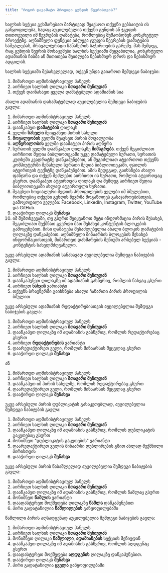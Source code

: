 ```yaml
---
title: "როგორ დავამატო პროფილი გუნდის წევრისთვის?"
---
```


ხალხის სექცია გეხმარებათ მარტივად შეავსოთ თქვენი ვებსაიტის ის განყოფილება, სადაც აუცილებელია თქვენი გუნდის ან ჯგუფის
თითოეუილი იმ წევრების დამატება, რომლებიც მუშაობდნენ კონკრეტულ პროექტზე. აღნიშნული ფუნქცია იძლევა ჯგუფის წევრების
დამატების საშუალებას, მრავალჯერადი ჩანაწერის საჭიროების გარეშე. მას შემდეგ, რაც გუნდის წევრის მონაცემები ხალხის სექციაში
შეყვანილია, კონკრტული ადამიანის ჩასმა ან მითითება შეიძლება ნებისმიერ დროს და ნებისმიერ ადგილას.

ხალხის სექციაში შესასვლელად, თქვენ უნდა გაიაროთ შემდეგი ნაბიჯები:

1) მიმართეთ ადმინისტრაციულ პანელს
2) აირჩიეთ ხალხის ღილაკი **მთავარი მენიუდან**
3) თქვენ დაინახავთ ყველა დამატებული ადამიანის სია

ახალი ადამიანის დასამატებლად აუცილებელია შემდეგი ნაბიჯების გავლა:

1) მიმართეთ ადმინისტრაციულ პანელს
2) აირჩიეთ ხალხის ღილაკი **მთავარი მენიუდან**
3) დააწკაპეთ **დამატების** ღილაკს
4) ველში **სახელი** შეიყვანეთ პირის სახელი
5) **მოვალეობის** ველში შეავსეთ პირის მოვალეობა
6) **აღწერილობის** ველში დაამატეთ პირის აღწერა
7) სურათის ველში დააწკაპეთ ღილაკზე **მიმაგრება**. თქვენ შეგიძლიათ აირჩიოთ მედია ბიბლიოთეკაში უკვე დამატებული სურათი,
   სურათის კუთხეში კვადრატზე დაწკაპუნებით, ან შეგიძლიათ ატვირთოთ თქვენს კომპიუტერში შენახული სურათი მედია ბიბლიოთეკაში,
   ფაილის ატვირთვის ტექსტზე დაწკაპუნებით. ამის შედეგად, გაიხსნება ახალი ფანჯარა და თქვენ შეძლებთ აირჩიოთ ის სურათი,
   რომლის ატვირთვაც გსურთ. დააწკაპეთ ატვირთვის ღილაკს და შემდეგ აირჩიეთ მედია ბიბლიოთეკაში ახლად ატვირთული სურათი.
8) შეავსეთ სოციალური მედიის პროფილების ველები იმ ბმულებით, რომლებიც თქვენი გუნდის წევრმა მოგაწოდეს გასაჯაროებისთვის.
   გამოყოფილი ველები: Facebook, LinkedIn, Instagram, Twitter, YouTube და GitHub.
9) დააჭირეთ ღილაკს **შენახვა**
10) იმ შემთხვევაში, თუ გსურთ შეიყვანოთ მეტი ინფორმაცია პირის შესახებ, შეგიძლიათ შექმნათ გვერდი მათ შესახებ კონტენტის
    ბლოკების გამოყენებით. მისი დამატება შესაძლებელია ახალი ბლოკის დამატების ღილაკზე დაწკაპებით. აღნიშნული შინაარსის
    ბლოკების შესახებ ინფორმაციისთვის, მიმართეთ დახმარების მენიუში არსებულ სექციას - კონტენტის სახელმძღვანელო.

უკვე არსებული ადამიანის სანახავად აუცილებელია შემდეგი ნაბიჯების გავლა:

1) მიმართეთ ადმინისტრაციულ პანელს
2) აირჩიეთ ხალხის ღილაკი **მთავარი მენიუდან**
3) დააწკაპუნეთ ღილაკზე იმ ადამიანის გასწვრივ, რომლის ნახვაც გსურთ
4) აირჩიეთ **ნახვის** ვარიანტი
5) თქვენს ბრაუზერში გაიხსნება ახალი ჩანართი პირის პროფილის ბმულით

უკვე არსებული ადამიანის რედაქტირებისთვის აუცილებელია შემდეგი ნაბიჯების გავლა:

1) მიმართეთ ადმინისტრაციულ პანელს
2) აირჩიეთ ხალხის ღილაკი **მთავარი მენიუდან**
3) დააწკაპეთ ღილაკზე იმ ადამიანის გასწვრივ, რომლის რედაქტირებაც გსურთ
4) აირჩიეთ **რედაქტირების** ვარიანტი
5) დაარედაქტირეთ ველი, რომლის შინაარსის შეცვლაც გსურთ
6) დააჭირეთ ღილაკს **შენახვა**

ან

1) მიმართეთ ადმინისტრაციულ პანელს
2) აირჩიეთ ხალხის ღილაკი **მთავარი მენიუდან**
3) დააწკაპეთ იმ პირის სახელზე, რომლის რედაქტირებაც გსურთ
4) დაარედაქტირეთ ველი, რომლის შინაარსის შეცვლაც გსურთ
5) დააჭირეთ ღილაკს **შენახვა**

უკვე არსებული პირის დუბლიკატის გასაკეთებლად, აუცილებელია შემდეგი ნაბიჯების გავლა:

1) მიმართეთ ადმინისტრაციულ პანელს
2) აირჩიეთ ხალხის ღილაკი **მთავარი მენიუდან**
3) დააწკაპეთ ღილაკზე იმ ადამიანის გასწვრივ, რომლის დუბლიკატის გაკეთებაც გსურთ
4) მონიშნეთ "დუბლიკატის გაკეთების" ვარიანტი
5) დაარედაქტირეთ ველის შინაარსი დუბლირების გზით ახლად შექმნილი პირისთვის
6) დააჭირეთ ღილაკს **შენახვა**

უკვე არსებული პირის წასაშლელად აუცილებელია შემდეგი ნაბიჯების გავლა:

1) მიმართეთ ადმინისტრაციულ პანელს
2) აირჩიეთ ხალხის ღილაკი **მთავარი მენიუდან**
3) დააწკაპეთ ღილაკზე იმ ადამიანის გასწვრივ, რომლის წაშლაც გსურთ
4) მონიშნეთ **წაშლის** ვარიანტი
5) დაადასტურეთ მოქმედება ღილაკზე **წაშლა** დაწკაპუნებით
6) პირი გადატანილია **წაშლილების** განყოფილებაში

წაშლილი პირის აღსადგენად აუცილებელია შემდეგი ნაბიჯების გავლა:

1) მიმართეთ ადმინისტრაციულ პანელს
2) აირჩიეთ ხალხის ღილაკი **მთავარი მენიუდან**
3) მონიშნეთ ღილაკი **წაშლილი**,  **ადამიანების** სექციის მენიუდან
4) დააწკაპეთ ღილაკზე იმ ადამიანის გასწვრივ, რომლის აღდგენაც გსურთ
5) დაადასტურეთ მოქმედება **აღდგენის** ღილაკზე დაწკაპუნებით.
6) დააჭირეთ ღილაკს **შენახვა**
7) პირი გადატანილია **ყველა** განყოფილებაში

